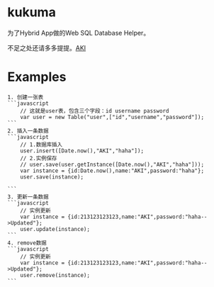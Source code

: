 # kukuma

  为了Hybrid App做的Web SQL Database Helper。
  
  
  不足之处还请多多提提。[AKI](http://weibo.com/natsuayiaki)


# Examples

	1. 创建一张表
	```javascript
		// 这就是user表，包含三个字段：id username password
		var user = new Table("user",["id","username","password"]);
	```
	2. 插入一条数据
	```javascript
		// 1.数据库插入
		user.insert([Date.now(),"AKI","haha"]);
		// 2.实例保存
		// user.save(user.getInstance([Date.now(),"AKI","haha"]));
		var instance = {id:Date.now(),name:"AKI",password:"haha"};
		user.save(instance);

	```
	3. 更新一条数据
	```javascript
		// 实例更新
		var instance = {id:213123123123,name:"AKI",password:"haha-->Updated"};
		user.update(instance);
	```
	4. remove数据
	```javascript
		// 实例更新
		var instance = {id:213123123123,name:"AKI",password:"haha-->Updated"};
		user.remove(instance);
	```